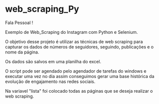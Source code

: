 # web_scraping_Py

Fala Pessoal !

Exemplo de Web_Scraping do Instagram com Python e Selenium.

O objetivo desse projeto é utilizar as técnicas de web scraping para capturar os dados de números de seguidores, seguindo, publicações e o nome da página.

Os dados são salvos em uma planilha do excel.

O script pode ser agendado pelo agendador de tarefas do windows e executar uma vez no dia assim conseguimos gerar uma base histórica da evolução de engajamento nas redes sociais.

Na variavel "lista" foi colocado todas as páginas que se deseja realizar o web scraping.
